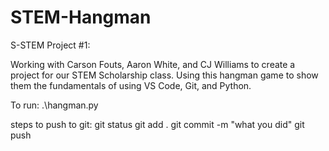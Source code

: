# STEM-Hangman
S-STEM Project #1:

Working with Carson Fouts, Aaron White, and CJ Williams to create a project for our STEM Scholarship class. Using this hangman game to show them the fundamentals of using VS Code, Git, and Python.

To run: 
.\hangman.py

steps to push to git:
git status
git add .
git commit -m "what you did"
git push
